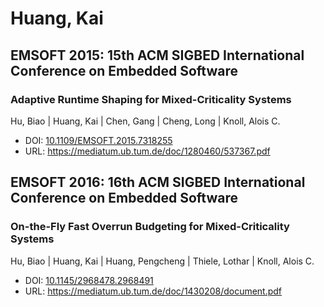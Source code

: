 # Huang, Kai

## EMSOFT 2015: 15th ACM SIGBED International Conference on Embedded Software

### Adaptive Runtime Shaping for Mixed-Criticality Systems
Hu, Biao | Huang, Kai | Chen, Gang | Cheng, Long | Knoll, Alois C.
* DOI: [10.1109/EMSOFT.2015.7318255](https://doi.org/10.1109/EMSOFT.2015.7318255)
* URL: <https://mediatum.ub.tum.de/doc/1280460/537367.pdf>

## EMSOFT 2016: 16th ACM SIGBED International Conference on Embedded Software

### On-the-Fly Fast Overrun Budgeting for Mixed-Criticality Systems
Hu, Biao | Huang, Kai | Huang, Pengcheng | Thiele, Lothar | Knoll, Alois C.
* DOI: [10.1145/2968478.2968491](https://doi.org/10.1145/2968478.2968491)
* URL: <https://mediatum.ub.tum.de/doc/1430208/document.pdf>

